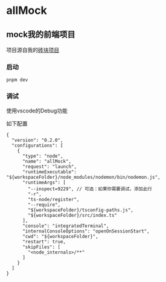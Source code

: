 # allMock

## mock我的前端项目  

项目源自我的[砖块项目](https://github.com/zack-xy/o-bricks/tree/main/mockServer)


### 启动
`pnpm dev`


### 调试
使用vscode的Debug功能

如下配置
```
{
  "version": "0.2.0",
  "configurations": [
    {
      "type": "node",
      "name": "allMock",
      "request": "launch",
      "runtimeExecutable": "${workspaceFolder}/node_modules/nodemon/bin/nodemon.js",
      "runtimeArgs": [
        "--inspect=9229", // 可选：如果你需要调试，添加此行
        "-r",
        "ts-node/register",
        "--require",
        "${workspaceFolder}/tsconfig-paths.js",
        "${workspaceFolder}/src/index.ts"
      ],
      "console": "integratedTerminal",
      "internalConsoleOptions": "openOnSessionStart",
      "cwd": "${workspaceFolder}",
      "restart": true,
      "skipFiles": [
        "<node_internals>/**"
      ]
    }
  ]
}


```
